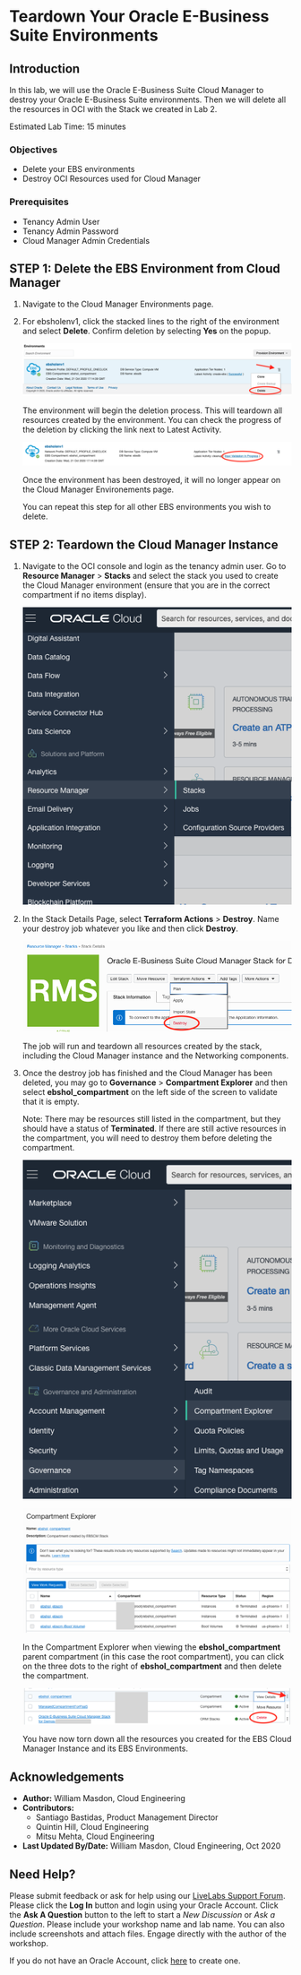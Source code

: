 # Teardown Your Oracle E-Business Suite Environments

## Introduction
In this lab, we will use the Oracle E-Business Suite Cloud Manager to destroy your Oracle E-Business Suite environments. Then we will delete all the resources in OCI with the Stack we created in Lab 2. 

Estimated Lab Time: 15 minutes


### Objectives
* Delete your EBS environments
* Destroy OCI Resources used for Cloud Manager

### Prerequisites
* Tenancy Admin User
* Tenancy Admin Password
* Cloud Manager Admin Credentials

## **STEP 1:** Delete the EBS Environment from Cloud Manager

1. Navigate to the Cloud Manager Environments page.

2. For ebsholenv1, click the stacked lines to the right of the environment and select **Delete**. Confirm deletion by selecting **Yes** on the popup. 

    ![](./images/delete-env.png " ")

    The environment will begin the deletion process. This will teardown all resources created by the environment. You can check the progress of the deletion by clicking the link next to Latest Activity. 

    ![](./images/latestActivity.png " ")

    Once the environment has been destroyed, it will no longer appear on the Cloud Manager Environements page. 

    You can repeat this step for all other EBS environments you wish to delete. 


## **STEP 2:** Teardown the Cloud Manager Instance

1. Navigate to the OCI console and login as the tenancy admin user. Go to **Resource Manager** > **Stacks** and select the stack you used to create the Cloud Manager environment (ensure that you are in the correct compartment if no items display).

    ![](./images/stacks.png " ")

2. In the Stack Details Page, select **Terraform Actions** > **Destroy**. Name your destroy job whatever you like and then click **Destroy**.

    ![](./images/destroy.png " ")

    The job will run and teardown all resources created by the stack, including the Cloud Manager instance and the Networking components. 

3. Once the destroy job has finished and the Cloud Manager has been deleted, you may go to **Governance** > **Compartment Explorer** and then select **ebshol_compartment** on the left side of the screen to validate that it is empty. 

    Note: There may be resources still listed in the compartment, but they should have a status of **Terminated**. If there are still active resources in the compartment, you will need to destroy them before deleting the compartment. 

    ![](./images/explorer.png " ")

    ![](./images/empty-compartment.png " ")

    In the Compartment Explorer when viewing the **ebshol\_compartment** parent compartment (in this case the root compartment), you can click on the three dots to the right of **ebshol\_compartment** and then delete the compartment.

    ![](./images/delete-compartment.png " ")

    You have now torn down all the resources you created for the EBS Cloud Manager Instance and its EBS Environments. 

## Acknowledgements

* **Author:** William Masdon, Cloud Engineering
* **Contributors:** 
  - Santiago Bastidas, Product Management Director
  - Quintin Hill, Cloud Engineering
  - Mitsu Mehta, Cloud Engineering
* **Last Updated By/Date:** William Masdon, Cloud Engineering, Oct 2020

## Need Help?
Please submit feedback or ask for help using our [LiveLabs Support Forum](https://community.oracle.com/tech/developers/categories/ebs-on-oci-automation). Please click the **Log In** button and login using your Oracle Account. Click the **Ask A Question** button to the left to start a *New Discussion* or *Ask a Question*.  Please include your workshop name and lab name.  You can also include screenshots and attach files.  Engage directly with the author of the workshop.

If you do not have an Oracle Account, click [here](https://profile.oracle.com/myprofile/account/create-account.jspx) to create one. 
